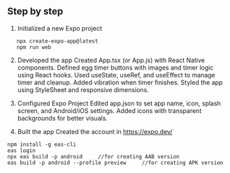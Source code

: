 ## Step by step
1. Initialized a new Expo project
 ```
    npx create-expo-app@latest
    npm run web
```
2. Developed the app
  Created App.tsx (or App.js) with React Native components.
  Defined egg timer buttons with images and timer logic using React hooks.
  Used useState, useRef, and useEffect to manage timer and cleanup.
  Added vibration when timer finishes.
  Styled the app using StyleSheet and responsive dimensions.

3. Configured Expo Project
  Edited app.json to set app name, icon, splash screen, and Android/iOS settings.
  Added icons with transparent backgrounds for better visuals.

4. Built the app
  Created the account in https://expo.dev/
```
npm install -g eas-cli
eas login
npx eas build -p android     //for creating AAB version
eas build -p android --profile preview     //for creating APK version
```


